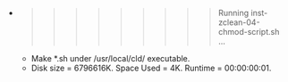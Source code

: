 * >>>>>>>>> Running inst-zclean-04-chmod-script.sh ...
  * Make *.sh under /usr/local/cld/ executable.
  * Disk size = 6796616K. Space Used = 4K. Runtime = 00:00:00:01.
